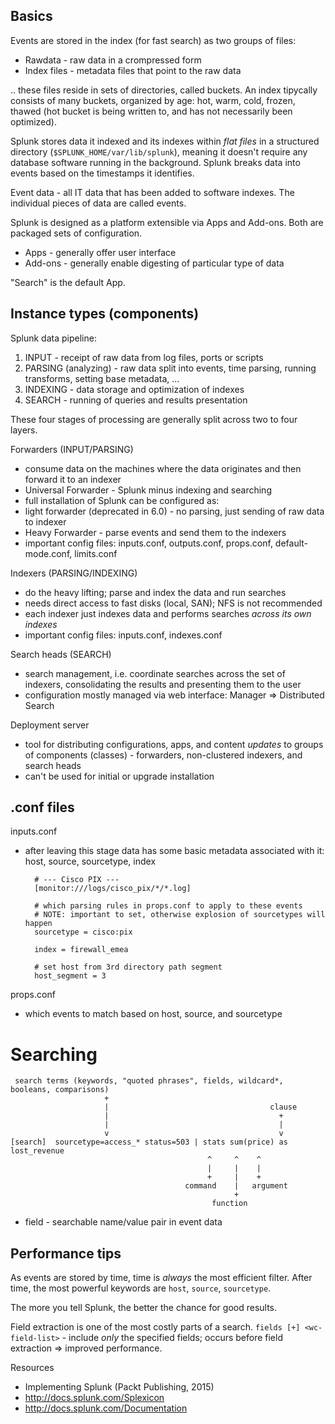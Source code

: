 Basics
------

Events are stored in the index (for fast search) as two groups of files:

* Rawdata - raw data in a crompressed form
* Index files - metadata files that point to the raw data

.. these files reside in sets of directories, called buckets. An index tipycally consists of many buckets, organized by age: hot, warm, cold, frozen, thawed (hot bucket is being written to, and has not necessarily been optimized).

Splunk stores data it indexed and its indexes within *flat files* in a structured directory (`$SPLUNK_HOME/var/lib/splunk`), meaning it doesn't require any database software running in the background. Splunk breaks data into events based on the timestamps it identifies.

Event data - all IT data that has been added to software indexes. The individual pieces of data are called events.

Splunk is designed as a platform extensible via Apps and Add-ons. Both are
packaged sets of configuration.

* Apps - generally offer user interface
* Add-ons - generally enable digesting of particular type of data

"Search" is the default App.

Instance types (components)
---------------------------

Splunk data pipeline:

1. INPUT - receipt of raw data from log files, ports or scripts
2. PARSING (analyzing) - raw data split into events, time parsing, running
   transforms, setting base metadata, ...
3. INDEXING - data storage and optimization of indexes
4. SEARCH - running of queries and results presentation

These four stages of processing are generally split across two to four layers.

Forwarders (INPUT/PARSING)

* consume data on the machines where the data originates and then forward it to an indexer
* Universal Forwarder - Splunk minus indexing and searching
* full installation of Splunk can be configured as:
 * light forwarder (deprecated in 6.0) - no parsing, just sending of raw data to indexer
 * Heavy Forwarder - parse events and send them to the indexers
* important config files: inputs.conf, outputs.conf, props.conf,
  default-mode.conf, limits.conf

Indexers (PARSING/INDEXING)

* do the heavy lifting; parse and index the data and run searches
* needs direct access to fast disks (local, SAN); NFS is not recommended
* each indexer just indexes data and performs searches *across its own indexes*
* important config files: inputs.conf, indexes.conf

Search heads (SEARCH)

* search management, i.e. coordinate searches across the set of indexers, consolidating the results and presenting them to the user
* configuration mostly managed via web interface: Manager => Distributed
  Search

Deployment server

* tool for distributing configurations, apps, and content *updates* to groups of components (classes) - forwarders, non-clustered indexers, and search heads
* can't be used for initial or upgrade installation

.conf files
-----------

inputs.conf

* after leaving this stage data has some basic metadata associated with it:
  host, source, sourcetype, index

        # --- Cisco PIX ---
        [monitor:///logs/cisco_pix/*/*.log]
        
        # which parsing rules in props.conf to apply to these events
        # NOTE: important to set, otherwise explosion of sourcetypes will happen
        sourcetype = cisco:pix
        
        index = firewall_emea
        
        # set host from 3rd directory path segment
        host_segment = 3

props.conf

* which events to match based on host, source, and sourcetype

Searching
=========

     search terms (keywords, "quoted phrases", fields, wildcard*, booleans, comparisons)
                         +
                         |                                    clause
                         |                                      +
                         |                                      |
                         v                                      v
    [search]  sourcetype=access_* status=503 | stats sum(price) as lost_revenue
                                                ^     ^    ^
                                                |     |    |
                                                +     |    +
                                           command    |   argument
                                                      +
                                                 function

* field - searchable name/value pair in event data

Performance tips
----------------

As events are stored by time, time is *always* the most efficient filter. After time, the most powerful keywords are `host`, `source`, `sourcetype`.

The more you tell Splunk, the better the chance for good results.

Field extraction is one of the most costly parts of a search. `fields [+] <wc-field-list>` - include *only* the specified fields; occurs before field extraction => improved performance.

Resources

* Implementing Splunk (Packt Publishing, 2015)
* http://docs.splunk.com/Splexicon
* http://docs.splunk.com/Documentation
